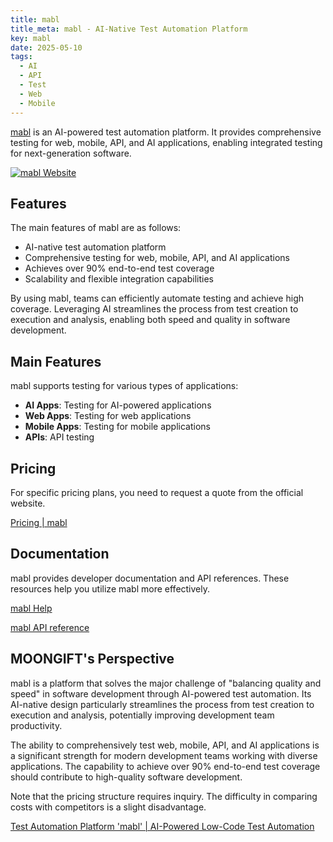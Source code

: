 ```yaml
---
title: mabl
title_meta: mabl - AI-Native Test Automation Platform
key: mabl
date: 2025-05-10
tags:
  - AI
  - API
  - Test
  - Web
  - Mobile
---
```


[mabl](https://www.mabl.com/) is an AI-powered test automation platform. It provides comprehensive testing for web, mobile, API, and AI applications, enabling integrated testing for next-generation software.

[![mabl Website](/img/services/mabl.jpg)](https://www.mabl.com/)

<!--more-->

## Features

The main features of mabl are as follows:

- AI-native test automation platform
- Comprehensive testing for web, mobile, API, and AI applications
- Achieves over 90% end-to-end test coverage
- Scalability and flexible integration capabilities

By using mabl, teams can efficiently automate testing and achieve high coverage. Leveraging AI streamlines the process from test creation to execution and analysis, enabling both speed and quality in software development.

## Main Features

mabl supports testing for various types of applications:

- **AI Apps**: Testing for AI-powered applications
- **Web Apps**: Testing for web applications
- **Mobile Apps**: Testing for mobile applications
- **APIs**: API testing

## Pricing

For specific pricing plans, you need to request a quote from the official website.

[Pricing | mabl](https://www.mabl.com/pricing)

## Documentation

mabl provides developer documentation and API references. These resources help you utilize mabl more effectively.

[mabl Help](https://help.mabl.com/)

[mabl API reference](https://api.help.mabl.com/reference/intro-to-the-mabl-api)

## MOONGIFT's Perspective

mabl is a platform that solves the major challenge of "balancing quality and speed" in software development through AI-powered test automation. Its AI-native design particularly streamlines the process from test creation to execution and analysis, potentially improving development team productivity.

The ability to comprehensively test web, mobile, API, and AI applications is a significant strength for modern development teams working with diverse applications. The capability to achieve over 90% end-to-end test coverage should contribute to high-quality software development.

Note that the pricing structure requires inquiry. The difficulty in comparing costs with competitors is a slight disadvantage.

[Test Automation Platform 'mabl' | AI-Powered Low-Code Test Automation](https://www.mabl.com/)
